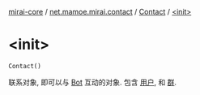 [mirai-core](../../index.md) / [net.mamoe.mirai.contact](../index.md) / [Contact](index.md) / [&lt;init&gt;](./-init-.md)

# &lt;init&gt;

`Contact()`

联系对象, 即可以与 [Bot](../../net.mamoe.mirai/-bot/index.md) 互动的对象. 包含 [用户](../-user/index.md), 和 [群](../-group/index.md).

